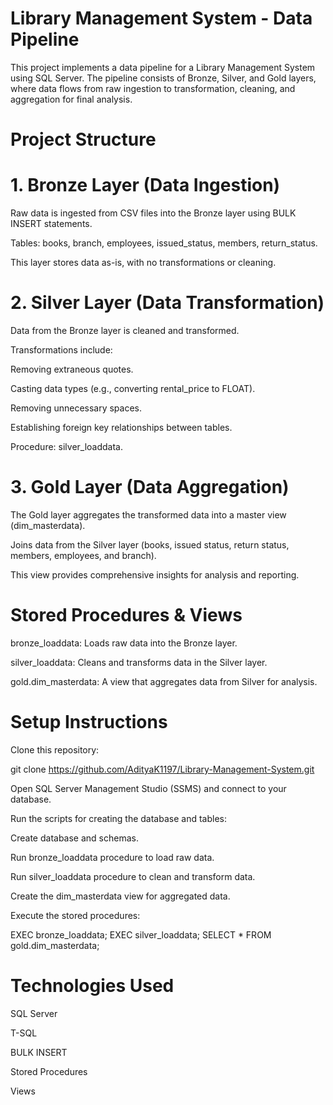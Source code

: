 # Library Management System - Data Pipeline

This project implements a data pipeline for a Library Management System using SQL Server. The pipeline consists of Bronze, Silver, and Gold layers, where data flows from raw ingestion to transformation, cleaning, and aggregation for final analysis.

# Project Structure

# 1. Bronze Layer (Data Ingestion)

Raw data is ingested from CSV files into the Bronze layer using BULK INSERT statements.

Tables: books, branch, employees, issued_status, members, return_status.

This layer stores data as-is, with no transformations or cleaning.

# 2. Silver Layer (Data Transformation)

Data from the Bronze layer is cleaned and transformed.

Transformations include:

Removing extraneous quotes.

Casting data types (e.g., converting rental_price to FLOAT).

Removing unnecessary spaces.

Establishing foreign key relationships between tables.

Procedure: silver_loaddata.

# 3. Gold Layer (Data Aggregation)

The Gold layer aggregates the transformed data into a master view (dim_masterdata).

Joins data from the Silver layer (books, issued status, return status, members, employees, and branch).

This view provides comprehensive insights for analysis and reporting.

# Stored Procedures & Views

bronze_loaddata: Loads raw data into the Bronze layer.

silver_loaddata: Cleans and transforms data in the Silver layer.

gold.dim_masterdata: A view that aggregates data from Silver for analysis.

# Setup Instructions

Clone this repository:

git clone https://github.com/AdityaK1197/Library-Management-System.git

Open SQL Server Management Studio (SSMS) and connect to your database.

Run the scripts for creating the database and tables:

Create database and schemas.

Run bronze_loaddata procedure to load raw data.

Run silver_loaddata procedure to clean and transform data.

Create the dim_masterdata view for aggregated data.

Execute the stored procedures:

EXEC bronze_loaddata;
EXEC silver_loaddata;
SELECT * FROM gold.dim_masterdata;

# Technologies Used

SQL Server

T-SQL

BULK INSERT

Stored Procedures

Views
